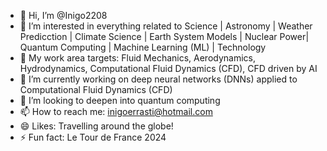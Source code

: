 - 👋 Hi, I’m @Inigo2208
- 👀 I’m interested in everything related to Science | Astronomy | Weather Predicction | Climate Science | Earth System Models | Nuclear Power| Quantum Computing |  Machine Learning (ML) | Technology
- 🌱 My work area targets: Fluid Mechanics, Aerodynamics, Hydrodynamics, Computational Fluid Dynamics (CFD), CFD driven by AI
- 🌱 I’m currently working on deep neural networks (DNNs) applied to Computational Fluid Dynamics (CFD)
- 💞️ I’m looking to deepen into quantum computing
- 📫 How to reach me: inigoerrasti@hotmail.com
- 😄 Likes: Travelling around the globe!
- ⚡ Fun fact: Le Tour de France 2024

<!---
Inigo2208/Inigo2208 is a ✨ special ✨ repository because its `README.md` (this file) appears on your GitHub profile.
You can click the Preview link to take a look at your changes.
--->

